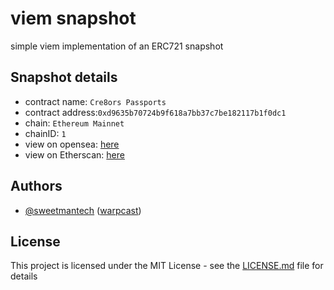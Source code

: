 # viem snapshot

simple viem implementation of an ERC721 snapshot

## Snapshot details

- contract name: `Cre8ors Passports`
- contract address:`0xd9635b70724b9f618a7bb37c7be182117b1f0dc1`
- chain: `Ethereum Mainnet`
- chainID: `1`
- view on opensea: [here](https://opensea.io/assets/ethereum/0xd9635b70724b9f618a7bb37c7be182117b1f0dc1/205)
- view on Etherscan: [here](https://etherscan.io/address/0xd9635b70724b9f618a7bb37c7be182117b1f0dc1)

## Authors

- [@sweetmantech](https://github.com/sweetmantech) ([warpcast](https://warpcast.com/sweetman-eth))

## License

This project is licensed under the MIT License - see the [LICENSE.md](LICENSE.md) file for details
